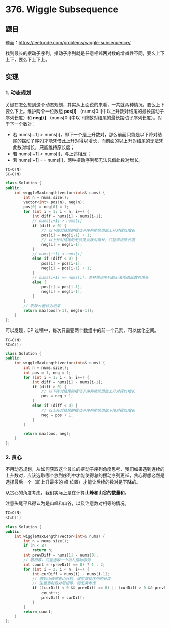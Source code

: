 # 376. Wiggle Subsequence

## 题目

题面：https://leetcode.com/problems/wiggle-subsequence/

找到最长的摆动子序列，摆动子序列就是任意相邻两对数的增减性不同，要么上下上下，要么下上下上。

## 实现

### 1. 动态规划

关键在怎么想到这个动态规划，其实从上面说的来看，一共就两种情况，要么上下要么下上。维护两个一位数组 **pos[i]** （nums[0:i]中以上升数对结尾的最长摆动子序列长度）和 **neg[i]** （nums[0:i]中以下降数对结尾的最长摆动子序列长度）。对于下一个数对：

* 若 nums[i+1] > nums[i]，即下一个是上升数对，那么前面只能是以下降对结尾的摆动子序列才能凭借此上升对得以增长，而前面的以上升对结尾的无法凭此数对增长，只能维持原长度；
* 若 nums[i+1] < nums[i]，与上述相反；
* 若 nums[i+1] == nums[i]，两种摆动序列都无法凭借此数对增长。

``` c++
TC=O(N)
SC=O(N)

class Solution {
public:
    int wiggleMaxLength(vector<int>& nums) {
        int n = nums.size();
        vector<int> pos(n), neg(n);
        pos[0] = neg[0] = 1;
        for (int i = 1; i < n; i++) {
            int diff = nums[i] - nums[i-1];
            // nums[i+1] > nums[i]
            if (diff > 0) {
                // 以下降对结尾的摆动子序列能凭借此上升对得以增长
                pos[i] = neg[i-1] + 1;
                // 以上升对结尾的无法凭此数对增长，只能维持原长度
                neg[i] = neg[i-1];
            }
            // nums[i+1] < nums[i]
            else if (diff < 0) {
                pos[i] = pos[i-1];
                neg[i] = pos[i-1] + 1;
            }
            // nums[i+1] == nums[i]，两种摆动序列都无法凭借此数对增长
            else {
                pos[i] = pos[i-1];
                neg[i] = neg[i-1];
            }
        }
        // 取较大者作为结果
        return max(pos[n-1], neg[n-1]);
    }
};
```

可以发现，DP 过程中，每次只需要两个数组中的前一个元素，可以优化空间。

``` c++
TC=O(N)
SC=O(1)

class Solution {
public:
    int wiggleMaxLength(vector<int>& nums) {
        int n = nums.size();
        int pos = 1, neg = 1; 
        for (int i = 1; i < n; i++) {
            int diff = nums[i] - nums[i-1];
            if (diff > 0) {
                // 以下降对结尾的摆动子序列能凭借此上升对得以增长
                pos = neg + 1;
            }
            else if (diff < 0) {
                // 以上升对结尾的摆动子序列能凭借此下降对得以增长
                neg = pos + 1;
            }
        }
        
        return max(pos, neg);
    }
};
```


### 2. 贪心

不用动态规划，从如何获取这个最长的摆动子序列角度思考，我们如果遇到连续的上升数对，应该选取哪个放到序列中才能使得总的摆动序列更长，贪心得想必然是选择最后一个（即上升最多的 峰 位置）才能让后续的数对是下降的。

从贪心的角度考虑，我们实际上是在计算**山峰和山谷的数量和**。

注意头尾平凡得认为是山峰和山谷，以及注意数对相等的情况。

``` c++
TC=O(N)
SC=O(1)

class Solution {
public:
    int wiggleMaxLength(vector<int>& nums) {
        int n = nums.size();
        if (n < 2)
            return n;
        int prevDiff = nums[1] - nums[0];
        // 若相等，只能选取一个加入摆动序列
        int count = (prevDiff == 0) ? 1 : 2;
        for (int i = 2; i < n; i++) {
            int curDiff = nums[i] - nums[i-1];
            // 遇到山峰或者山谷时，增加摆动序列的长度
            // 注意当前数对若相等，则无需考虑
            if ((curDiff < 0 && prevDiff >= 0) || (curDiff > 0 && prevDiff <= 0)) {
                count++;
                prevDiff = curDiff;
            }
        }
        return count;
    }
};
```